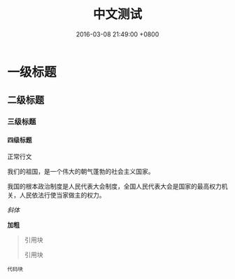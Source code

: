 ﻿---
layout: post
title: 中文测试
date: 2016-03-08 21:49:00 +0800
---

# 一级标题

## 二级标题

### 三级标题

#### 四级标题

正常行文

我们的祖国，是一个伟大的朝气蓬勃的社会主义国家。

我国的根本政治制度是人民代表大会制度，全国人民代表大会是国家的最高权力机关，人民依法行使当家做主的权力。

_斜体_

**加粗**

>引用块
>
>引用块

`代码块`